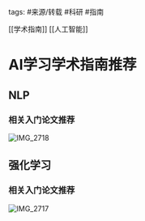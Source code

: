 
tags: #来源/转载 
#科研 
#指南 


[[学术指南]]
[[人工智能]]

# AI学习学术指南推荐

## NLP



### 相关入门论文推荐



![IMG_2718](IMG_2718.PNG)



## 强化学习



### 相关入门论文推荐



![IMG_2717](IMG_2717.JPG)

